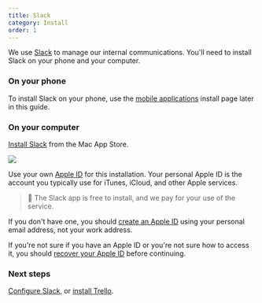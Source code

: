 ```yaml
---
title: Slack
category: Install
order: 1
---
```


We use [Slack](https://slack.com) to manage our internal communications. You'll need to install Slack on your phone and your computer.

### On your phone
To install Slack on your phone, use the [mobile applications]() install page later in this guide.

### On your computer
[Install Slack](https://itunes.apple.com/nz/app/slack/id803453959?mt=12) from the Mac App Store.

![](//placehold.it/800x600)

Use your own [Apple ID](https://support.apple.com/apple-id) for this installation. Your personal Apple ID is the account you typically use for iTunes, iCloud, and other Apple services.

> 🚩 The Slack app is free to install, and we pay for your use of the service.

If you don't have one, you should [create an Apple ID](https://support.apple.com/en-us/HT203993) using your personal email address, not your work address.

If you're not sure if you have an Apple ID or you're not sure how to access it, you should [recover your Apple ID](https://support.apple.com/en-nz/HT201354) before continuing.

### Next steps
[Configure Slack](), or [install Trello]().